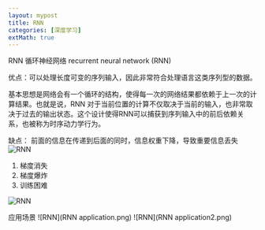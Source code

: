 ```yaml
---
layout: mypost
title: RNN
categories: [深度学习]
extMath: true
---
```


RNN 循环神经网络
recurrent neural network (RNN)

优点：可以处理长度可变的序列输入，因此非常符合处理语言这类序列型的数据。

基本思想是网络会有一个循环的结构，使得每一次的网络结果都依赖于上一次的计算结果。也就是说，RNN 对于当前位置的计算不仅取决于当前的输入，也非常取决于过去的输出状态。这个设计使得RNN可以捕获到序列输入中的前后依赖关系，也被称为时序动力学行为。

缺点：
前面的信息在传递到后面的同时，信息权重下降，导致重要信息丢失
![RNN](disadvantage.png)


1. 梯度消失
2. 梯度爆炸
3. 训练困难

![RNN](RNN.png)


应用场景
![RNN](RNN application.png)
![RNN](RNN application2.png)